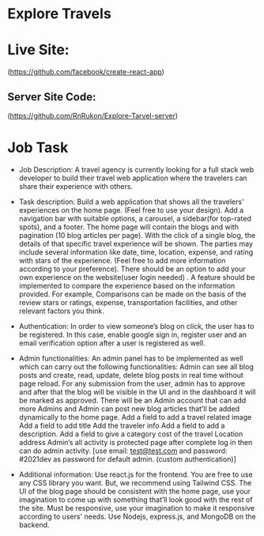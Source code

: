 # Explore Travels
 
# Live Site:
(https://github.com/facebook/create-react-app)

## Server Site Code:
(https://github.com/RnRukon/Explore-Tarvel-server)


# Job Task
* Job Description:
A travel agency is currently looking for a full stack web developer to build their travel web application where the travelers can share their experience with others. 

* Task description:
Build a web application that shows all the travelers' experiences on the home page. (Feel free to use your design).
Add a navigation bar with suitable options, a carousel, a sidebar(for top-rated spots), and a footer.
The home page will contain the blogs and with pagination (10 blog articles per page).
With the click of a single blog, the details of that specific travel experience will be shown. The parties may include several information like date, time, location, expense, and rating with stars of the experience. (Feel free to add more information according to your preference).
There should be an option to add your own experience on the website(user login needed) . 
A feature should be implemented to compare the experience based on the information provided. 
For example, Comparisons can be made on the basis of the review stars or ratings, expense, transportation facilities, and other relevant factors you think.

* Authentication:
In order to view someone’s blog on click, the user has to be registered. In this case, enable google sign in, register user and an email verification option after a user is registered as well.

* Admin functionalities:
An admin panel has to be implemented as well which can carry out the following functionalities:
Admin can see all blog posts and create, read, update, delete blog posts in real time without page reload.
For any submission from the user, admin has to approve and after that the blog will be visible in the UI and in the dashboard it will be marked as approved.
There will be an Admin account that can add more Admins and Admin can post new blog articles that’ll be added dynamically to the home page.
Add a field to add a travel related image
Add a field to add title
Add the traveler info
Add a field to add a description.
Add a field to give a category 
cost of the travel
Location address
Admin’s all activity is protected page after complete log in then can do admin activity. [use email: test@test.com and password: #2021dev as password for default admin. (custom authentication)]

* Additional information:
Use react.js for the frontend. You are free to use any CSS library you want. But, we recommend using Tailwind CSS.
The UI of the blog  page should be consistent with the home page, use your imagination to come up with something that’ll look good with the rest of the site.
Must be responsive, use your imagination to make it responsive according to users' needs.
Use Nodejs, express.js, and MongoDB on the backend.


